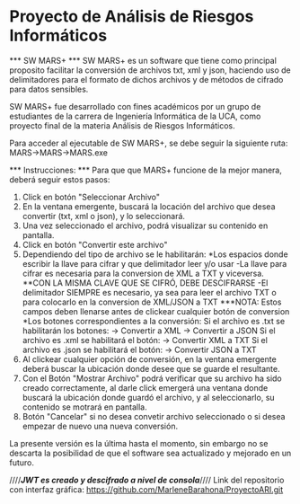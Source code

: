 # Proyecto de Análisis de Riesgos Informáticos

﻿*** SW MARS+ ***
SW MARS+ es un software que tiene como principal proposito facilitar la conversión de archivos txt, xml y json, haciendo uso de delimitadores para el formato de dichos archivos y de métodos de cifrado para datos sensibles. 

SW MARS+ fue desarrollado con fines académicos por un grupo de estudiantes de la carrera de Ingeniería Informática de la UCA, como proyecto final de la materia Análisis de Riesgos Informáticos.

Para acceder al ejecutable de SW MARS+, se debe seguir la siguiente ruta:
MARS->MARS->MARS.exe

*** Instrucciones: ***
Para que que MARS+ funcione de la mejor manera, deberá seguir estos pasos:
1. Click en botón "Seleccionar Archivo"
2. En la ventana emergente, buscará la locación del archivo que desea convertir (txt, xml o json), y lo seleccionará.
3. Una vez seleccionado el archivo, podrá visualizar su contenido en pantalla.
4. Click en botón "Convertir este archivo"
5. Dependiendo del tipo de archivo se le habilitarán:
    *Los espacios donde escribir la llave para cifrar y que delimitador leer y/o usar
      -La llave para cifrar es necesaria para la conversion de XML a TXT y viceversa. **CON LA MISMA CLAVE QUE SE CIFRÓ, DEBE DESCIFRARSE
      -El delimitador SIEMPRE es necesario, ya sea para leer el archivo TXT o para colocarlo en la conversion de XML/JSON a TXT
***NOTA: Estos campos deben llenarse antes de clickear cualquier botón de conversion
    *Los botones correspondientes a la conversión:
      Si el archivo es .txt se habilitarán los botones:
      -> Convertir a XML
      -> Convertir a JSON
      Si el archivo es .xml se habilitará el botón:
      -> Convertir XML a TXT
      Si el archivo es .json se habilitará el botón:
      -> Convertir JSON a TXT
6. Al clickear cualquier opción de conversión, en la ventana emergente deberá buscar la ubicación donde desee que se guarde el resultante.
7. Con el Botón "Mostrar Archivo" podrá verificar que su archivo ha sido creado correctamente, al darle click emergerá una ventana donde buscará la ubicación donde guardó el archivo, y al seleccionarlo, su contenido se motrará en pantalla.
8. Botón "Cancelar" si no desea convetir archivo seleccionado o si desea empezar de nuevo una nueva conversión.

La presente versión es la última hasta el momento, sin embargo no se descarta la posibilidad de que el software sea actualizado y mejorado en un futuro.

////***JWT es creado y descifrado a nivel de consola***////
Link del repositorio con interfaz gráfica:
https://github.com/MarleneBarahona/ProyectoARI.git
